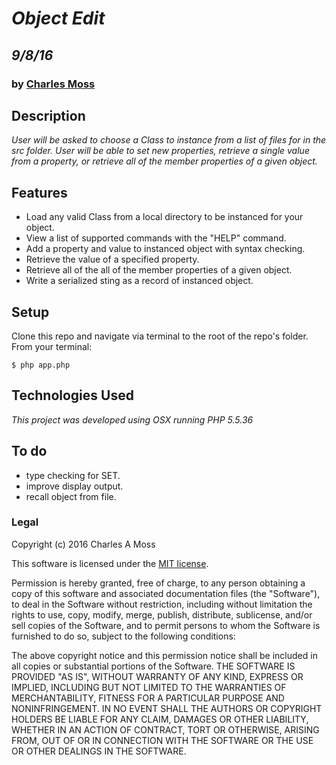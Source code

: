 # _Object Edit_
## _9/8/16_
### by [Charles Moss](https://twitter.com/CharlesMoss)

## Description
_User will be asked to choose a Class to instance from a list of files for in the src folder. User will be able to set new properties, retrieve a single value from a property, or retrieve all of the member properties of a given object._

## Features

- Load any valid Class from a local directory to be instanced for your object.
- View a list of supported commands with the "HELP" command.
- Add a property and value to instanced object with syntax checking.
- Retrieve the value of a specified property.
- Retrieve all of the all of the member properties of a given object.
- Write a serialized sting as a record of instanced object.

## Setup
Clone this repo and navigate via terminal to the root of the repo's folder. From your terminal:

```
$ php app.php
```

## Technologies Used

_This project was developed using OSX running PHP 5.5.36_

## To do

- type checking for SET.
- improve display output.
- recall object from file.


### Legal
Copyright (c) 2016 Charles A Moss

This software is licensed under the [MIT license](https://en.wikipedia.org/wiki/MIT_License).

Permission is hereby granted, free of charge, to any person obtaining a copy of this software and associated documentation files (the "Software"), to deal in the Software without restriction, including without limitation the rights to use, copy, modify, merge, publish, distribute, sublicense, and/or sell copies of the Software, and to permit persons to whom the Software is furnished to do so, subject to the following conditions:

The above copyright notice and this permission notice shall be included in all copies or substantial portions of the Software.
THE SOFTWARE IS PROVIDED "AS IS", WITHOUT WARRANTY OF ANY KIND, EXPRESS OR IMPLIED, INCLUDING BUT NOT LIMITED TO THE WARRANTIES OF MERCHANTABILITY, FITNESS FOR A PARTICULAR PURPOSE AND NONINFRINGEMENT. IN NO EVENT SHALL THE AUTHORS OR COPYRIGHT HOLDERS BE LIABLE FOR ANY CLAIM, DAMAGES OR OTHER LIABILITY, WHETHER IN AN ACTION OF CONTRACT, TORT OR OTHERWISE, ARISING FROM, OUT OF OR IN CONNECTION WITH THE SOFTWARE OR THE USE OR OTHER DEALINGS IN THE SOFTWARE.
